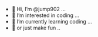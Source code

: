 - 👋 Hi, I’m @jump902 ...
- 👀 I’m interested in coding ...
- 🌱 I’m currently learning coding ...
- 🌱 or just make fun ..

<!---
jump902/jump902 is a ✨ special ✨ repository because its `README.md` (this file) appears on your GitHub profile.
You can click the Preview link to take a look at your changes.
--->
